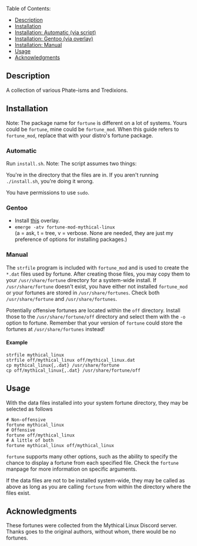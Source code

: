 Table of Contents:
* [Description](#description)
* [Installation](#installation)
* [Installation: Automatic (via script)](#automatic)
* [Installation: Gentoo (via overlay)](#gentoo)
* [Installation: Manual](#manual)
* [Usage](#usage)
* [Acknowledgments](#acknowledgments)

## Description
A collection of various Phate-isms and Tredixions.

## Installation
Note: The package name for `fortune` is different on a lot of systems. 
Yours could be `fortune`, mine could be `fortune_mod`.
When this guide refers to `fortune_mod`, replace that with your distro's
fortune package.

### Automatic
Run `install.sh`.
Note: The script assumes two things:

You're in the directory that the files are in. 
If you aren't running `./install.sh`, you're doing it wrong.

You have permissions to use `sudo`.

### Gentoo
- Install [this](https://github.com/Phate6660/overlay) overlay.
- `emerge -atv fortune-mod-mythical-linux` </br>(a = ask, t = tree, v = verbose. None are needed, they are just my preference of options for installing packages.)

### Manual
The `strfile` program is included with `fortune_mod` and is used to create
the `*.dat` files used by fortune. After creating those files, you may copy
them to your `/usr/share/fortune` directory for a system-wide install.
If `/usr/share/fortune` doesn't exist, you have either not installed `fortune_mod`
or your fortunes are stored in `/usr/share/fortunes`. Check both
`/usr/share/fortune` and `/usr/share/fortunes`.

Potentially offensive fortunes are located within the `off` directory.
Install those to the `/usr/share/fortune/off` directory and select them
with the `-o` option to fortune. Remember that your version of `fortune` could
store the fortunes at `/usr/share/fortunes` instead!

#### Example

    strfile mythical_linux
    strfile off/mythical_linux off/mythical_linux.dat
    cp mythical_linux{,.dat} /usr/share/fortune
    cp off/mythical_linux{,.dat} /usr/share/fortune/off
    
## Usage
With the data files installed into your system fortune directory, they may be selected as follows

    # Non-offensive
    fortune mythical_linux
    # Offensive
    fortune off/mythical_linux
    # A little of both
    fortune mythical_linux off/mythical_linux
    
`fortune` supports many other options, such as the ability to specify the chance to display a fortune from each specified file. Check the `fortune` manpage for more information on specific arguments.

If the data files are not to be installed system-wide, they may be called as above as long as you are calling `fortune` from within the directory where the files exist.

## Acknowledgments
These fortunes were collected from the Mythical Linux Discord server.
Thanks goes to the original authors, without whom, there would be no
fortunes.
